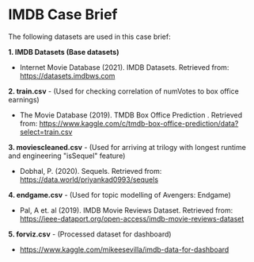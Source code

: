 # IMDB Case Brief

The following datasets are used in this case brief:

**1. IMDB Datasets (Base datasets)**
- Internet Movie Database (2021). IMDB Datasets. Retrieved from: https://datasets.imdbws.com

**2. train.csv** - (Used for checking correlation of numVotes to box office earnings)
- The Movie Database (2019). TMDB Box Office Prediction . Retrieved from: https://www.kaggle.com/c/tmdb-box-office-prediction/data?select=train.csv

**3. moviescleaned.csv** - (Used for arriving at trilogy with longest runtime and engineering "isSequel" feature)
- Dobhal, P. (2020). Sequels. Retrieved from: https://data.world/priyankad0993/sequels

**4. endgame.csv**  - (Used for topic modelling of Avengers: Endgame)
- Pal, A et. al (2019). IMDB Movie Reviews Dataset. Retrieved from: https://ieee-dataport.org/open-access/imdb-movie-reviews-dataset

**5. forviz.csv** - (Processed dataset for dashboard)
- https://www.kaggle.com/mikeesevilla/imdb-data-for-dashboard
  
